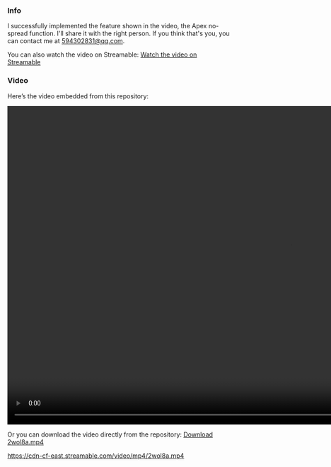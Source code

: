 ### Info

I successfully implemented the feature shown in the video, the Apex no-spread function. I'll share it with the right person. If you think that's you, you can contact me at 594302831@qq.com.

You can also watch the video on Streamable:
[Watch the video on Streamable](https://streamable.com/2wol8a)

### Video

Here’s the video embedded from this repository:

<video width="1280" height="720" controls>
  <source src="2wol8a.mp4" type="video/mp4">
  Your browser does not support the video tag.
</video>

Or you can download the video directly from the repository:
[Download 2wol8a.mp4](https://github.com/joker594302831/apex-nospread/blob/master/2wol8a.mp4)

https://cdn-cf-east.streamable.com/video/mp4/2wol8a.mp4